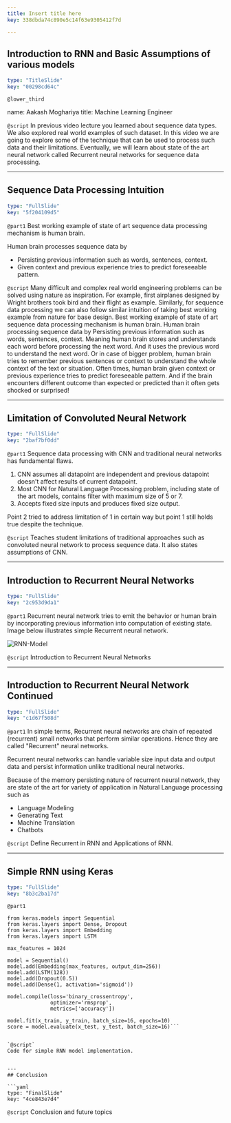 ```yaml
---
title: Insert title here
key: 338dbda74c890e5c14f63e9305412f7d

---
```

## Introduction to RNN and Basic Assumptions of various models

```yaml
type: "TitleSlide"
key: "00298cd64c"
```

`@lower_third`

name: Aakash Moghariya
title: Machine Learning Engineer


`@script`
In previous video lecture you learned about sequence data types. We also explored real world examples of such dataset. In this video we are going to explore some of the technique that can be used to process such data and their limitations. Eventually, we will learn about state of the art neural network called Recurrent neural networks for sequence data processing.


---
## Sequence Data Processing Intuition

```yaml
type: "FullSlide"
key: "5f204109d5"
```

`@part1`
Best working example of state of art sequence data processing mechanism is human brain.

Human brain processes sequence data by

- Persisting previous information such as words, sentences, context.
- Given context and previous experience tries to predict foreseeable pattern.


`@script`
Many difficult and complex real world engineering problems can be solved using nature as inspiration. For example, first airplanes designed by Wright brothers took bird and their flight as example. Similarly, for sequence data processing we can also follow similar intuition of taking best working example from nature for base design. Best working example of state of art sequence data processing mechanism is human brain. Human brain processing sequence data by Persisting previous information such as words, sentences, context. Meaning human brain stores and understands each word before processing the next word. And it uses the previous word to understand the next word. Or in case of bigger problem, human brain tries to remember previous sentences or context to understand the whole context of the text or situation. Often times, human brain given context or previous experience tries to predict foreseeable pattern. And if the brain encounters different outcome than expected or predicted than it often gets shocked or surprised!


---
## Limitation of Convoluted Neural Network

```yaml
type: "FullSlide"
key: "2baf7bf0dd"
```

`@part1`
Sequence data processing with CNN and traditional neural networks has fundamental flaws.

1. CNN assumes all datapoint are independent and previous datapoint doesn't affect results of current datapoint.
2. Most CNN for Natural Language Processing problem, including state of the art models, contains filter with maximum size of 5 or 7.
3. Accepts fixed size inputs and produces fixed size output.

Point 2 tried to address limitation of 1 in certain way but point 1 still holds true despite the technique.


`@script`
Teaches student limitations of traditional approaches such as convoluted neural network to process sequence data. It also states assumptions of CNN.


---
## Introduction to Recurrent Neural Networks

```yaml
type: "FullSlide"
key: "2c953d9da1"
```

`@part1`
Recurrent neural network tries to emit the behavior or human brain by incorporating previous information into computation of existing state. Image below illustrates simple Recurrent neural network.

![RNN-Model](https://i.imgur.com/OqXYQX5.png)


`@script`
Introduction to Recurrent Neural Networks


---
## Introduction to Recurrent Neural Network Continued

```yaml
type: "FullSlide"
key: "c1d67f508d"
```

`@part1`
In simple terms, Recurrent neural networks are chain of repeated (recurrent) small networks that perform similar operations. Hence they are called "Recurrent" neural networks. 

Recurrent neural networks can handle variable size input data and output data and persist information unlike traditional neural networks.

Because of the memory persisting nature of recurrent neural network, they are state of the art for variety of application in Natural Language processing such as 
- Language Modeling
- Generating Text
- Machine Translation
- Chatbots


`@script`
Define Recurrent in RNN and Applications of RNN.


---
## Simple RNN using Keras

```yaml
type: "FullSlide"
key: "8b3c2ba17d"
```

`@part1`
```
from keras.models import Sequential
from keras.layers import Dense, Dropout
from keras.layers import Embedding
from keras.layers import LSTM

max_features = 1024

model = Sequential()
model.add(Embedding(max_features, output_dim=256))
model.add(LSTM(128))
model.add(Dropout(0.5))
model.add(Dense(1, activation='sigmoid'))

model.compile(loss='binary_crossentropy',
              optimizer='rmsprop',
              metrics=['accuracy'])

model.fit(x_train, y_train, batch_size=16, epochs=10)
score = model.evaluate(x_test, y_test, batch_size=16)```


`@script`
Code for simple RNN model implementation.


---
## Conclusion

```yaml
type: "FinalSlide"
key: "4ce843e7d4"
```

`@script`
Conclusion and future topics

